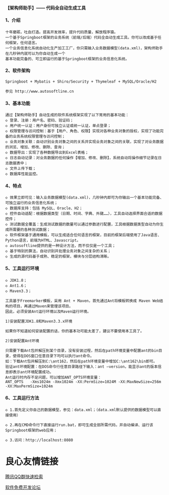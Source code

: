 ﻿#### 【架构师助手】—— 代码全自动生成工具


#### 1、介绍

    十年磨砺，吐血打造。提高开发效率，提升代码质量，解放程序猿。
    一个基于Springboot框架的业务系统（前端/后端）代码全自动生成工具。你可以改成基于任何框架，任何语言。
    一个业务信息化系统自动化生产加工工厂，你只需输入业务数据模型(data.xml)，架构师助手在几秒钟内就可以为你自动生成一个
    基本功能完备的、可立即运行的基于Springboot框架的业务信息化系统。

#### 2、软件架构

    Springboot + Mybatis + Shiro/Security + Thymeleaf + MySQL/Oracle/H2

    参见 http://www.autosoftline.cn


#### 3、基本功能

    通过【架构师助手】自动生成的软件系统框架实现了以下常用的基本功能：
    ◇ 登录、注册：用户名、密码、验证码；
    ◇ 用户统一认证：用户身份可独立认证或统一认证，单点登录；
    ◇ 权限管理与访问控制：基于【用户、角色、权限】实现对各种业务对象的授权，实现了功能完备的业务系统权限管理与访问控制；
    ◇ 业务对象关联：自动识别业务对象之间的关系并实现业务对象之间的关联，实现了对业务数据的浏览、增加、修改、删除、查询；
    ◇ 数据导出：实现了各种数据导出到Excel表格；
    ◇ 日志自动记录：对业务数据的任何操作【增加、修改、删除】，系统自动将操作细节记录在日志数据表中；
    ◇ 文件上传下载；
    ◇ 数据库性能监控。

#### 4、特点
    ◇ 效果立即可见：输入业务数据模型(data.xml)，几秒钟内即可为你输出一个基本功能完备、可独立运行的业务信息化系统；
    ◇ 数据库支持：包括 MySQL、Oracle、H2；
    ◇ 控件自动适配：根据数据类型（日期、时间、字典、外键……），工具自动选择界面合适的数据控件；
    ◇ 测试数据全覆盖：生成测试数据的数量可以通过参数进行配置，工具根据数据类型自动为你生成所需要的各种测试数据；
    ◇ 软件框架基于通用模板，可以生成适合任何语言的框架，目前的框架后端使用了Java语言、Python语言，前端为HTML、Javascript。
    ◇ autosoftline提供的是一种设计方法，而不仅仅是一个工具；
    ◇ 基于特别的算法，自动识别并处理业务对象之间复杂的关系；
    ◇ 生成的源代码基于成熟、稳定的框架，模块与分层结构清晰。

#### 5、工具运行环境

    ◇ JDK1.8；
    ◇ Ant1.6；
    ◇ Maven3.3；

    工具基于Freemarker模板，采用 Ant + Maven，首先通过Ant将模板转换成 Maven Web结构的项目，再通过Maven来管理该项目。
    因此，必须安装Ant运行环境以及Maven运行环境。

    1)安装配置JDK1.8和Maven3.3.x环境

    如果你不知道如何安装配置的话，你的基本功可能太差了，建议不要使用本工具了。

    2)安装配置Ant环境

    只需要下载Ant包并解压到某个目录，没有安装过程，然后在path环境变量中配置ant的bin目录，使得在DOS窗口任意目录下均可以执行ant命令。
    如：下载Ant包并解压到C:\ant162，然后在path环境变量中增加C:\ant162\bin即可。
    验证ant环境配置：在DOS命令行任意目录路径下输入：ant –version，能显示ant的版本信息即表示ant环境配置成功。
    Ant运行时内存不足问题，可以增加ANT_OPTS环境变量：
    ANT_OPTS   -Xms1024m -Xmx1024m -XX:PermSize=1024M -XX:MaxNewSize=256m -XX:MaxPermSize=1024m


#### 6、工具运行方法

    ◇ 1.首先定义你自己的数据模型，参见：data.xml；（data.xml默认提供的数据模型可以直接使用）

    ◇ 2.再在CMD命令行下直接运行run.bat，即可生成全部所需代码，并自动编译、运行该Springboot框架的web应用；

    ◇ 3.访问：http://localhost:8080




 # 良心友情链接

[腾讯QQ群快速检索](http://u.720life.cn/s/8cf73f7c)

[软件免费开发论坛](http://u.720life.cn/s/bbb01dc0)